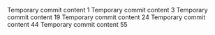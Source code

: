 Temporary commit content 1
Temporary commit content 3
Temporary commit content 19
Temporary commit content 24
Temporary commit content 44
Temporary commit content 55
